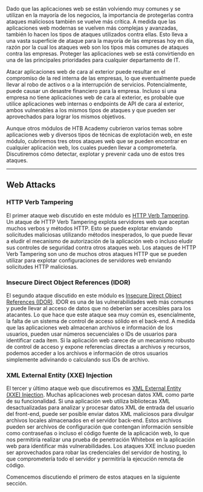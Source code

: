Dado que las aplicaciones web se están volviendo muy comunes y se utilizan en la mayoría de los negocios, la importancia de protegerlas contra ataques maliciosos también se vuelve más crítica. A medida que las aplicaciones web modernas se vuelven más complejas y avanzadas, también lo hacen los tipos de ataques utilizados contra ellas. Esto lleva a una vasta superficie de ataque para la mayoría de las empresas hoy en día, razón por la cual los ataques web son los tipos más comunes de ataques contra las empresas. Proteger las aplicaciones web se está convirtiendo en una de las principales prioridades para cualquier departamento de IT.

Atacar aplicaciones web de cara al exterior puede resultar en el compromiso de la red interna de las empresas, lo que eventualmente puede llevar al robo de activos o a la interrupción de servicios. Potencialmente, puede causar un desastre financiero para la empresa. Incluso si una empresa no tiene aplicaciones web de cara al exterior, es probable que utilice aplicaciones web internas o endpoints de API de cara al exterior, ambos vulnerables a los mismos tipos de ataques y que pueden ser aprovechados para lograr los mismos objetivos.

Aunque otros módulos de HTB Academy cubrieron varios temas sobre aplicaciones web y diversos tipos de técnicas de explotación web, en este módulo, cubriremos tres otros ataques web que se pueden encontrar en cualquier aplicación web, los cuales pueden llevar a comprometerla. Discutiremos cómo detectar, explotar y prevenir cada uno de estos tres ataques.

---

## Web Attacks

### HTTP Verb Tampering

El primer ataque web discutido en este módulo es [HTTP Verb Tampering](https://owasp.org/www-project-web-security-testing-guide/v41/4-Web_Application_Security_Testing/07-Input_Validation_Testing/03-Testing_for_HTTP_Verb_Tampering). Un ataque de HTTP Verb Tampering explota servidores web que aceptan muchos verbos y métodos HTTP. Esto se puede explotar enviando solicitudes maliciosas utilizando métodos inesperados, lo que puede llevar a eludir el mecanismo de autorización de la aplicación web o incluso eludir sus controles de seguridad contra otros ataques web. Los ataques de HTTP Verb Tampering son uno de muchos otros ataques HTTP que se pueden utilizar para explotar configuraciones de servidores web enviando solicitudes HTTP maliciosas.

### Insecure Direct Object References (IDOR)

El segundo ataque discutido en este módulo es [Insecure Direct Object References (IDOR)](https://owasp.org/www-project-web-security-testing-guide/latest/4-Web_Application_Security_Testing/05-Authorization_Testing/04-Testing_for_Insecure_Direct_Object_References). IDOR es una de las vulnerabilidades web más comunes y puede llevar al acceso de datos que no deberían ser accesibles para los atacantes. Lo que hace que este ataque sea muy común es, esencialmente, la falta de un sistema de control de acceso sólido en el back-end. A medida que las aplicaciones web almacenan archivos e información de los usuarios, pueden usar números secuenciales o IDs de usuarios para identificar cada ítem. Si la aplicación web carece de un mecanismo robusto de control de acceso y expone referencias directas a archivos y recursos, podemos acceder a los archivos e información de otros usuarios simplemente adivinando o calculando sus IDs de archivo.

### XML External Entity (XXE) Injection

El tercer y último ataque web que discutiremos es [XML External Entity (XXE) Injection](https://owasp.org/www-community/vulnerabilities/XML_External_Entity_(XXE)_Processing). Muchas aplicaciones web procesan datos XML como parte de su funcionalidad. Si una aplicación web utiliza bibliotecas XML desactualizadas para analizar y procesar datos XML de entrada del usuario del front-end, puede ser posible enviar datos XML maliciosos para divulgar archivos locales almacenados en el servidor back-end. Estos archivos pueden ser archivos de configuración que contengan información sensible como contraseñas o incluso el código fuente de la aplicación web, lo que nos permitiría realizar una prueba de penetración Whitebox en la aplicación web para identificar más vulnerabilidades. Los ataques XXE incluso pueden ser aprovechados para robar las credenciales del servidor de hosting, lo que comprometería todo el servidor y permitiría la ejecución remota de código.

Comencemos discutiendo el primero de estos ataques en la siguiente sección.
